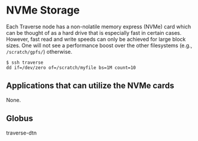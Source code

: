 # NVMe Storage

Each Traverse node has a non-nolatile memory express (NVMe) card which can be thought of as a hard drive that is especially
fast in certain cases. However,
fast read and write speeds can only be achieved for large block sizes. One will not see a performance boost over
the other filesystems (e.g., `/scratch/gpfs/`) otherwise.

```
$ ssh traverse
dd if=/dev/zero of=/scratch/myfile bs=1M count=10
```

## Applications that can utilize the NVMe cards

None.

## Globus

traverse-dtn
